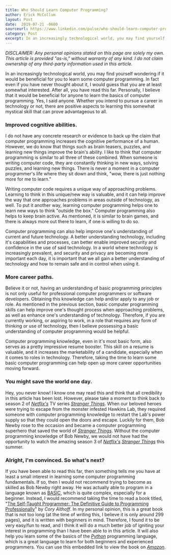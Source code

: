 ```yaml
---
title: Who Should Learn Computer Programming?
author: Erick McCollum
layout: Post
date:  2019-07-21 -0600
sourceurl: https://www.linkedin.com/pulse/who-should-learn-computer-programming-frederick-erick-mccollum/
category: Post
excerpt: In an increasingly technological world, you may find yourself wondering if it would be beneficial for you to learn some computer programming. In fact even if you have never thought about it, I would guess that you are at least somewhat interested. After all, you have read this far.
---
```


*DISCLAIMER: Any personal opinions stated on this page are solely my own. This article is provided "as-is," without warranty of any kind. I do not claim ownership of any third-party information used in this article.*

In an increasingly technological world, you may find yourself wondering if it would be beneficial for you to learn some computer programming. In fact even if you have never thought about it, I would guess that you are at least somewhat interested. After all, you have read this far. Personally, I believe that it would be beneficial for anyone to learn the basics of computer programming. Yes, I said anyone. Whether you intend to pursue a career in technology or not, there are positive aspects to learning this somewhat mystical skill that can prove advantageous to all.

### Improved cognitive abilities.

I do not have any concrete research or evidence to back up the claim that computer programming increases the cognitive performance of a human. However, we do know that things such as brain teasers, puzzles, and learning new things improve the brain's ability. I like to think that computer programming is similar to all three of these combined. When someone is writing computer code, they are constantly thinking in new ways, solving puzzles, and learning new things. There is never a moment in a computer programmer's life where they sit down and think, "wow, there is just nothing more for me to learn."

Writing computer code requires a unique way of approaching problems. Learning to think in this unique/new way is valuable, and it can help improve the way that one approaches problems in areas outside of technology, as well. To put it another way, learning computer programming helps one to learn new ways to think "outside the box." Computer programming also helps to keep brain active. As mentioned, it is similar to brain games, and there is always more out there to learn, if one is willing to do so.

Computer programming can also help improve one's understanding of current and future technology. A better understanding technology, including it's capabilities and processes, can better enable improved security and confidence in the use of said technology. In a world where technology is increasingly prevalent, and security and privacy are becoming more important each day, it is important that we all gain a better understanding of technology and how to remain safe and in control when using it.

### More career paths.

Believe it or not, having an understanding of basic programming principles is not only useful for professional computer programmers or software developers. Obtaining this knowledge can help and/or apply to any job or role. As mentioned in the previous section, basic computer programming skills can help improve one's thought process when approaching problems, as well as enhance one's understanding of technology. Therefore, if you are currently working, or aspiring to work, in a role that requires any form of thinking or use of technology, then I believe possessing a basic understanding of computer programming would be helpful.

Computer programming knowledge, even in it's most basic form, also serves as a pretty impressive resume booster. This skill on a resume is valuable, and it increases the marketability of a candidate, especially when it comes to roles in technology. Therefore, taking the time to learn some basic computer programming can help open up more career opportunities moving forward.

### You might save the world one day.

Hey, you never know! I know one may read this and think that all credibility in this article has been lost. However, please take a moment to think back to season 2 of *[Netflix's](https://www.netflix.com)* TV series *[Stranger Things](https://www.netflix.com/title/80057281)*. When our beloved heroes were trying to escape from the monster infested Hawkins Lab, they required someone with computer programming knowledge to restart the Lab's power supply so that they could open the doors and escape. Luckily for them, Bob Newby rose to the occasion and became a computer programming superhero that saved the world of *[Stranger Things](https://www.netflix.com/title/80057281)*. Without the computer programming knowledge of Bob Newby, we would not have had the opportunity to watch the amazing season 3 of *[Netflix's](https://www.netflix.com)* *[Stranger Things](https://www.netflix.com/title/80057281)* this summer.

### Alright, I'm convinced. So what's next?

If you have been able to read this far, then something tells me you have at least a small interest in learning some computer programming fundamentals. If so, then I would not recommend trying to become as skilled as Bob Newby right away. He was actually able to program in a language known as [BASIC](https://en.wikipedia.org/wiki/BASIC), which is quite complex, especially for a beginner. Instead, I would recommend taking the time to read a book titled, "[The Self-Taught Programmer: The Definitive Guide to Programming Professionally](https://www.amazon.com/Self-Taught-Programmer-Definitive-Programming-Professionally-ebook/dp/B01M01YDQA)" by *Cory Althoff*. In my personal opinion, this is a great book that is not too long (at the time of writing this, I believe it is only around 299 pages), and it is written with beginners in mind. Therefore, I found it to be very easy/fun to read, and I think it will do a much better job of igniting your interest in programming than I have been able to in this article. It will also help you learn some of the basics of the *[Python](https://www.python.org/)* programming language, which is a great language to learn for both beginners and experienced programmers. You can use this embedded link to view the book on *[Amazon](https://www.amazon.com/Self-Taught-Programmer-Definitive-Programming-Professionally-ebook/dp/B01M01YDQA)*.